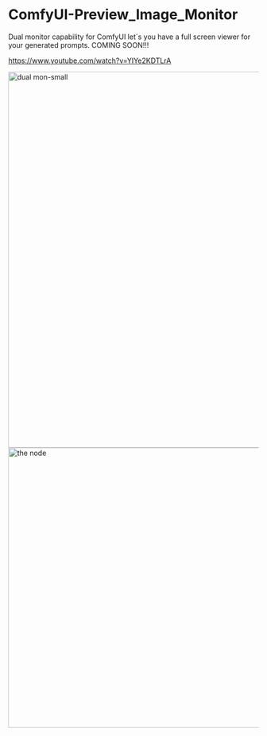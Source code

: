# ComfyUI-Preview_Image_Monitor
Dual monitor capability for ComfyUI let´s you have a full screen viewer for your generated prompts. COMING SOON!!!

https://www.youtube.com/watch?v=YIYe2KDTLrA

<img width="1008" height="756" alt="dual mon-small" src="https://github.com/user-attachments/assets/6d6a9807-fea9-469d-9d9e-82475a48c91c" />
<img width="712" height="563" alt="the node" src="https://github.com/user-attachments/assets/f76eabda-e5b2-444f-beec-e5c09dbf8675" />
